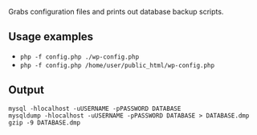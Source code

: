 Grabs configuration files and prints out database backup scripts.

## Usage examples

 * `php -f config.php ./wp-config.php`
 * `php -f config.php /home/user/public_html/wp-config.php`


## Output

```
mysql -hlocalhost -uUSERNAME -pPASSWORD DATABASE
mysqldump -hlocalhost -uUSERNAME -pPASSWORD DATABASE > DATABASE.dmp
gzip -9 DATABASE.dmp
```

